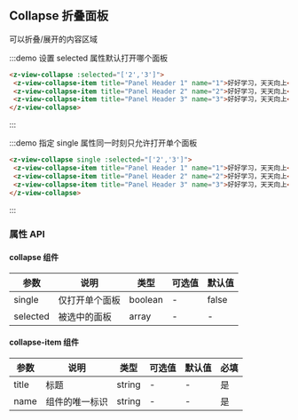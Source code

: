 ## Collapse 折叠面板

可以折叠/展开的内容区域

:::demo 设置 selected 属性默认打开哪个面板
```html
<z-view-collapse :selected="['2','3']">
 <z-view-collapse-item title="Panel Header 1" name="1">好好学习，天天向上</z-view-collapse-item>
 <z-view-collapse-item title="Panel Header 2" name="2">好好学习，天天向上</z-view-collapse-item>
 <z-view-collapse-item title="Panel Header 3" name="3">好好学习，天天向上</z-view-collapse-item>
</z-view-collapse>
```
:::

:::demo 指定 single 属性同一时刻只允许打开单个面板
```html
<z-view-collapse single :selected="['2','3']">
 <z-view-collapse-item title="Panel Header 1" name="1">好好学习，天天向上</z-view-collapse-item>
 <z-view-collapse-item title="Panel Header 2" name="2">好好学习，天天向上</z-view-collapse-item>
 <z-view-collapse-item title="Panel Header 3" name="3">好好学习，天天向上</z-view-collapse-item>
</z-view-collapse>
```
:::

### 属性 API

#### collapse 组件

| 参数      | 说明    | 类型      | 可选值       | 默认值   |
|---------- |-------- |---------- |-------------  |-------- |
| single     | 仅打开单个面板   | boolean    |   -  |     false    |
| selected  | 被选中的面板 | array | - | - |

#### collapse-item 组件
| 参数      | 说明    | 类型      | 可选值       | 默认值   | 必填 |
|---------- |-------- |---------- |-------------  |-------- | ------- |
| title     | 标题   | string    |   -  |     -    | 是 |
| name  | 组件的唯一标识 | string | - | - | 是 |